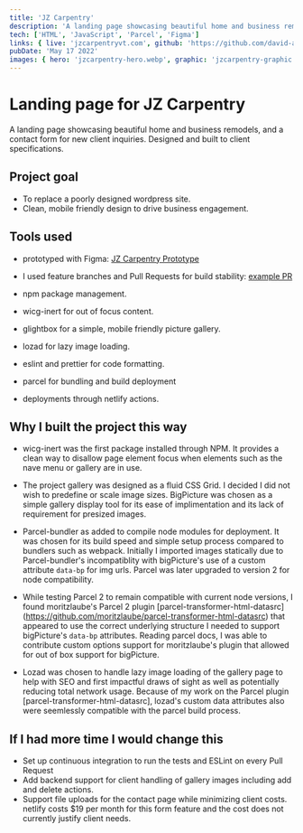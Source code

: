 ```yaml
---
title: 'JZ Carpentry'
description: 'A landing page showcasing beautiful home and business remodels, and a contact form for new client inquiries.'
tech: ['HTML', 'JavaScript', 'Parcel', 'Figma']
links: { live: 'jzcarpentryvt.com', github: 'https://github.com/david-abell/JZCarpentryVT' }
pubDate: 'May 17 2022'
images: { hero: 'jzcarpentry-hero.webp', graphic: 'jzcarpentry-graphic.svg' }
---
```


# Landing page for JZ Carpentry

A landing page showcasing beautiful home and business remodels, and a contact form for new client inquiries. Designed and built to client specifications.

## Project goal

- To replace a poorly designed wordpress site.
- Clean, mobile friendly design to drive business engagement.

## Tools used

- prototyped with Figma: [JZ Carpentry Prototype](https://www.figma.com/file/ETWAvlJzF8x60tOen8LSKq/JZ-carpentry?node-id=496%3A170)

- I used feature branches and Pull Requests for build stability: [example PR](https://github.com/david-abell/JZCarpentryVT/pull/15)
- npm package management.
- wicg-inert for out of focus content.
- glightbox for a simple, mobile friendly picture gallery.
- lozad for lazy image loading.
- eslint and prettier for code formatting.
- parcel for bundling and build deployment
- deployments through netlify actions.

## Why I built the project this way

- wicg-inert was the first package installed through NPM. It provides a clean way to disallow page element focus when elements such as the nave menu or gallery are in use.

- The project gallery was designed as a fluid CSS Grid. I decided I did not wish to predefine or scale image sizes. BigPicture was chosen as a simple gallery display tool for its ease of implimentation and its lack of requirement for presized images.

- Parcel-bundler as added to compile node modules for deployment. It was chosen for its build speed and simple setup process compared to bundlers such as webpack. Initially I imported images statically due to Parcel-bundler's incompatiblity with bigPicture's use of a custom attribute `data-bp` for img urls. Parcel was later upgraded to version 2 for node compatibility.

- While testing Parcel 2 to remain compatible with current node versions, I found moritzlaube's Parcel 2 plugin [parcel-transformer-html-datasrc] (https://github.com/moritzlaube/parcel-transformer-html-datasrc) that appeared to use the correct underlying structure I needed to support bigPicture's `data-bp` attributes. Reading parcel docs, I was able to contribute custom options support for moritzlaube's plugin that allowed for out of box support for bigPicture.

- Lozad was chosen to handle lazy image loading of the gallery page to help with SEO and first impactful draws of sight as well as potentially reducing total network usage. Because of my work on the Parcel plugin [parcel-transformer-html-datasrc], lozad's custom data attributes also were seemlessly compatible with the parcel build process.

## If I had more time I would change this

- Set up continuous integration to run the tests and ESLint on every Pull Request
- Add backend support for client handling of gallery images including add and delete actions.
- Support file uploads for the contact page while minimizing client costs. netlify costs $19 per month for this form feature and the cost does not currently justify client needs.
